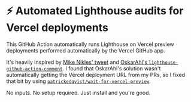 # ⚡️ Automated Lighthouse audits for Vercel deployments

This GitHub Action automatically runs Lighthouse on Vercel preview deployments performed automatically by the Vercel GitHub app.

It's heavily inspired by [Mike Nikles' tweet](https://twitter.com/mikenikles/status/1272138850333327360/photo/2) and [OskarAhl's `lighthouse-github-action-comment`](https://github.com/OskarAhl/Lighthouse-github-action-comment). I found that OskarAhl's solution wasn't automatically getting the Vercel deployment URL from my PRs, so I fixed that bit by using [`patrickedqvist/wait-for-vercel-preview`](https://github.com/patrickedqvist/wait-for-vercel-preview).

No inputs. No setup required. Just install and you're good.
